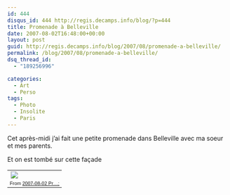 ```yaml
---
id: 444
disqus_id: 444 http://regis.decamps.info/blog/?p=444
title: Promenade à Belleville
date: 2007-08-02T16:48:00+00:00
layout: post
guid: http://regis.decamps.info/blog/2007/08/promenade-a-belleville/
permalink: /blog/2007/08/promenade-a-belleville/
dsq_thread_id:
  - "189256996"

categories:
  - Art
  - Perso
tags:
  - Photo
  - Insolite
  - Paris
---
```

Cet après-midi j’ai fait une petite promenade dans Belleville avec ma soeur et mes parents.

Et on est tombé sur cette façade

<table style="width:auto;">
  <tr>
    <td>
      <a href="http://picasaweb.google.com/regis.decamps/20070802PromenadeDansBelleville/photo#5094128061023671602"><img src="http://lh3.google.com/regis.decamps/RrH6e02qVTI/AAAAAAAABjM/gzmXXemFUK8/s288/IMG_0515.JPG" /></a>
    </td>
  </tr>
  
  <tr>
    <tr>
      <td style="font-family:arial,sans-serif; font-size:11px; text-align:right">
        From <a href="http://picasaweb.google.com/regis.decamps/20070802PromenadeDansBelleville">2007-08-02 Pr…;</a>
      </td>
    </tr></table>
